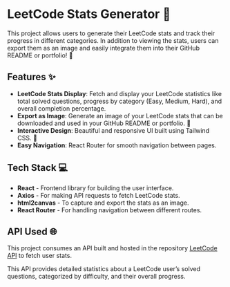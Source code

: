 # LeetCode Stats Generator 🚀

This project allows users to generate their LeetCode stats and track their progress in different categories. In addition to viewing the stats, users can export them as an image and easily integrate them into their GitHub README or portfolio! 🎨

## Features ✨

- **LeetCode Stats Display**: Fetch and display your LeetCode statistics like total solved questions, progress by category (Easy, Medium, Hard), and overall completion percentage.
- **Export as Image**: Generate an image of your LeetCode stats that can be downloaded and used in your GitHub README or portfolio. 📸
- **Interactive Design**: Beautiful and responsive UI built using Tailwind CSS. 💅
- **Easy Navigation**: React Router for smooth navigation between pages.

## Tech Stack 💻

- **React** - Frontend library for building the user interface.
- **Axios** - For making API requests to fetch LeetCode stats.
- **html2canvas** - To capture and export the stats as an image.
- **React Router** - For handling navigation between different routes.

## API Used 🌐

This project consumes an API built and hosted in the repository [LeetCode API](https://github.com/julianatsoc/leetcode-api) to fetch user stats.

This API provides detailed statistics about a LeetCode user’s solved questions, categorized by difficulty, and their overall progress.
